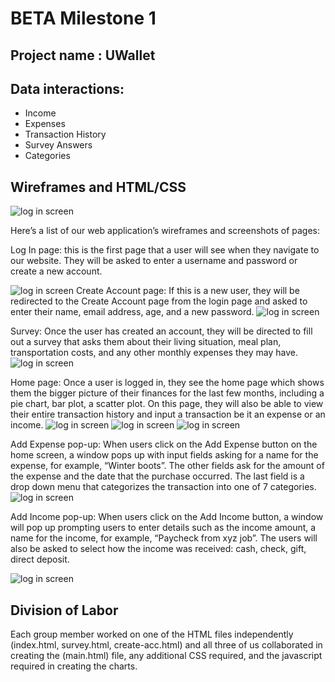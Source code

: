 # BETA Milestone 1

## Project name : UWallet



## Data interactions:

* Income
* Expenses
* Transaction History
* Survey Answers
* Categories



## Wireframes and HTML/CSS

![log in screen](/docs/images/wireframe.png)

Here’s a list of our web application’s wireframes and screenshots of pages:

 Log In page: this is the first page that a user will see when they navigate to our website. They will be asked to enter a username and password or create a new account. 

![log in screen](/docs/images/login.JPG)
Create Account page: If this is a new user, they will be redirected to the Create Account page from the login page and asked to enter their name, email address, age, and a new password. 
![log in screen](/docs/images/createacc.JPG)

Survey: Once the user has created an account, they will be directed to fill out a survey that asks them about their living situation, meal plan, transportation costs, and any other monthly expenses they may have. 
![log in screen](/docs/images/surveyhtml.JPG)

Home page: Once a user is logged in, they see the home page which shows them the bigger picture of their finances for the last few months, including a pie chart, bar plot, a scatter plot. On this page, they will also be able to view their entire transaction history and input a transaction be it an expense or an income.
![log in screen](/docs/images/main.JPG)
![log in screen](/docs/images/mainline.JPG)
![log in screen](/docs/images/maintransactions.JPG)


Add Expense pop-up: When users click on the Add Expense button on the home screen, a window pops up with input fields asking for a name for the expense, for example,  “Winter boots”. The other fields ask for the amount of the expense and the date that the purchase occurred. The last field is a drop down menu that categorizes the transaction into one of 7 categories. 
![log in screen](/docs/images/expensepopup.JPG)

Add Income pop-up: When users click on the Add Income button, a window will pop up prompting users to enter details such as the income amount, a name for the income, for example, “Paycheck from xyz job”. The users will also be asked to select how the income was received: cash, check, gift, direct deposit.

![log in screen](/docs/images/incomepopup.JPG)



## Division of Labor
Each group member worked on one of the HTML files independently (index.html, survey.html, create-acc.html) and all three of us collaborated in creating the (main.html) file, any additional CSS required, and the javascript required in creating the charts. 
